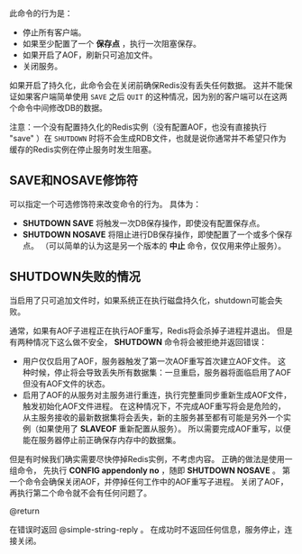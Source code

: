 此命令的行为是：

* 停止所有客户端。
* 如果至少配置了一个 **保存点** ，执行一次阻塞保存。
* 如果开启了AOF，刷新只可追加文件。
* 关闭服务。

如果开启了持久化，此命令会在关闭前确保Redis没有丢失任何数据。
这并不能保证如果客户端简单使用 `SAVE` 之后 `QUIT` 的这种情况，因为别的客户端可以在这两个命令中间修改DB的数据。

注意：一个没有配置持久化的Redis实例（没有配置AOF，也没有直接执行 "save" ）在 `SHUTDOWN` 时将不会生成RDB文件，也就是说你通常并不希望只作为缓存的Redis实例在停止服务时发生阻塞。

## SAVE和NOSAVE修饰符

可以指定一个可选修饰符来改变命令的行为。
具体为：

* **SHUTDOWN SAVE** 将触发一次DB保存操作，即使没有配置保存点。
* **SHUTDOWN NOSAVE** 将阻止进行DB保存操作，即使配置了一个或多个保存点。
  （可以简单的认为这是另一个版本的 **中止** 命令，仅仅用来停止服务）。

## SHUTDOWN失败的情况

当启用了只可追加文件时，如果系统正在执行磁盘持久化，shutdown可能会失败。

通常，如果有AOF子进程正在执行AOF重写，Redis将会杀掉子进程并退出。
但是有两种情况下这么做不安全， **SHUTDOWN** 命令将会被拒绝并返回错误：

* 用户仅仅启用了AOF，服务器触发了第一次AOF重写首次建立AOF文件。
这种时候，停止将会导致丢失所有数据集：一旦重启，服务器将面临启用了AOF但没有AOF文件的状态。
* 启用了AOF的从服务对主服务进行重连，执行完整重同步重新生成AOF文件，触发初始化AOF文件进程。 
在这种情况下，不完成AOF重写将会是危险的，从主服务接收的最新数据集将会丢失，新的主服务甚至都有可能是另外一个实例（如果使用了 **SLAVEOF** 重新配置从服务）。
所以需要完成AOF重写，以便能在服务器停止前正确保存内存中的数据集。

但是有时候我们确实需要尽快停掉Redis实例，不考虑内容。
正确的做法是使用一组命令， 先执行 **CONFIG appendonly no** ，随即 **SHUTDOWN NOSAVE** 。
第一个命令会确保关闭AOF，并停掉任何工作中的AOF重写子进程。 
关闭了AOF，再执行第二个命令就不会有任何问题了。

@return

在错误时返回 @simple-string-reply 。
在成功时不返回任何信息，服务停止，连接关闭。
